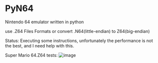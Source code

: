 # PyN64
Nintendo 64 emulator written in python

use .Z64 Files Formats or convert .N64(little-endian) to Z64(big-endian)



Status: Executing some instructions, unfortunately the performance is not the best, and I need help with this.

Super Mario 64.Z64 tests:
![image](https://user-images.githubusercontent.com/54962184/170876652-eb3c5fb7-ce6d-4191-8a32-4d98476186ed.png)


